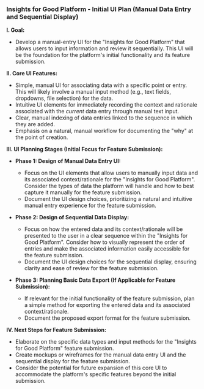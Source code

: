 ### Insights for Good Platform - Initial UI Plan (Manual Data Entry and Sequential Display)

**I. Goal:**

* Develop a manual-entry UI for the "Insights for Good Platform" that allows users to input information and review it sequentially. This UI will be the foundation for the platform's initial functionality and its feature submission.

**II. Core UI Features:**

* Simple, manual UI for associating data with a specific point or entry. This will likely involve a manual input method (e.g., text fields, dropdowns, file selection) for the data.
* Intuitive UI elements for immediately recording the context and rationale associated with the *current* data entry through manual text input.
* Clear, manual indexing of data entries linked to the sequence in which they are added.
* Emphasis on a natural, manual workflow for documenting the "why" at the point of creation.

**III. UI Planning Stages (Initial Focus for Feature Submission):**

* **Phase 1: Design of Manual Data Entry UI:**
    * Focus on the UI elements that allow users to manually input data and its associated context/rationale for the "Insights for Good Platform". Consider the types of data the platform will handle and how to best capture it manually for the feature submission.
    * Document the UI design choices, prioritizing a natural and intuitive manual entry experience for the feature submission.

* **Phase 2: Design of Sequential Data Display:**
    * Focus on how the entered data and its context/rationale will be presented to the user in a clear sequence within the "Insights for Good Platform". Consider how to visually represent the order of entries and make the associated information easily accessible for the feature submission.
    * Document the UI design choices for the sequential display, ensuring clarity and ease of review for the feature submission.

* **Phase 3: Planning Basic Data Export (If Applicable for Feature Submission):**
    * If relevant for the initial functionality of the feature submission, plan a simple method for exporting the entered data and its associated context/rationale.
    * Document the proposed export format for the feature submission.

**IV. Next Steps for Feature Submission:**

* Elaborate on the specific data types and input methods for the "Insights for Good Platform" feature submission.
* Create mockups or wireframes for the manual data entry UI and the sequential display for the feature submission.
* Consider the potential for future expansion of this core UI to accommodate the platform's specific features beyond the initial submission.
